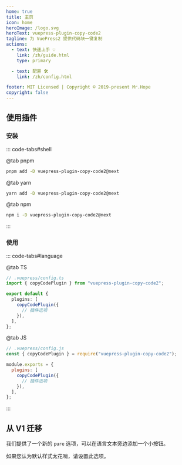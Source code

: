 ```yaml
---
home: true
title: 主页
icon: home
heroImage: /logo.svg
heroText: vuepress-plugin-copy-code2
tagline: 为 VuePress2 提供代码块一键复制
actions:
  - text: 快速上手 💡
    link: /zh/guide.html
    type: primary

  - text: 配置 🛠
    link: /zh/config.html

footer: MIT Licensed | Copyright © 2019-present Mr.Hope
copyright: false
---
```


## 使用插件

### 安装

::: code-tabs#shell

@tab pnpm

```bash
pnpm add -D vuepress-plugin-copy-code2@next
```

@tab yarn

```bash
yarn add -D vuepress-plugin-copy-code2@next
```

@tab npm

```bash
npm i -D vuepress-plugin-copy-code2@next
```

:::

### 使用

::: code-tabs#language

@tab TS

```ts
// .vuepress/config.ts
import { copyCodePlugin } from "vuepress-plugin-copy-code2";

export default {
  plugins: [
    copyCodePlugin({
      // 插件选项
    }),
  ],
};
```

@tab JS

```js
// .vuepress/config.js
const { copyCodePlugin } = require("vuepress-plugin-copy-code2");

module.exports = {
  plugins: [
    copyCodePlugin({
      // 插件选项
    }),
  ],
};
```

:::

## 从 V1 迁移

我们提供了一个新的 `pure` 选项，可以在语言文本旁边添加一个小按钮。

如果您认为默认样式太花哨，请设置此选项。
